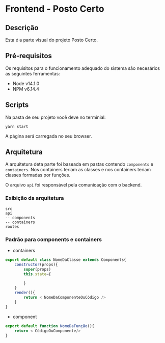 # Frontend - Posto Certo

## Descrição

Esta é a parte visual do projeto Posto Certo.

## Pré-requisitos

Os requisitos para o funcionamento adequado do sistema são necesários as seguintes ferramentas:

* Node v14.1.0
* NPM v6.14.4

## Scripts

Na pasta de seu projeto vocẽ deve no terminial:

```{shell}
yarn start
```

A página será carregada no seu browser.

## Arquitetura

A arquitetura deta parte foi baseada em pastas contendo `components` e `containers`. Nos containers teriam as classes e nos containers teriam classes formadas por funções.

O arquivo `api` foi responsável pela comunicação com o backend.

### Exibição da arquitetura

    src
    api
    -- components
    -- containers
    routes

### Padrão para components e containers

* containers
```js
export default class NomeDaClasse extends Components{
    constructor(props){
        super(props)
        this.state={

        }
    }
    render(){
        return < NomeDaComponenteOuCódigo />
    }
}
```

* component
```js
export default function NomeDaFunção(){
    return < CódigoOuComponente/>
}
```